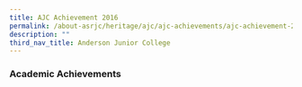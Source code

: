 ```yaml
---
title: AJC Achievement 2016
permalink: /about-asrjc/heritage/ajc/ajc-achievements/ajc-achievement-2016/
description: ""
third_nav_title: Anderson Junior College
---
```

### Academic Achievements

